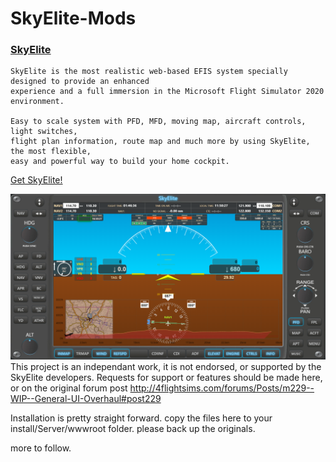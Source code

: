 # SkyElite-Mods

### [SkyElite](http://skyelite4mfs.com/downloads.html)
```PFD and MFD for MFS 2020
SkyElite is the most realistic web-based EFIS system specially designed to provide an enhanced
experience and a full immersion in the Microsoft Flight Simulator 2020 environment.

Easy to scale system with PFD, MFD, moving map, aircraft controls, light switches,
flight plan information, route map and much more by using SkyElite, the most flexible,
easy and powerful way to build your home cockpit.
```
[Get SkyElite!](http://skyelite4mfs.com/downloads.html)

![beta](/previews/Capture96.PNG)
This project is an independant work, it is not endorsed, or supported by the SkyElite developers. Requests for support or features should be made here, or on the original forum post http://4flightsims.com/forums/Posts/m229--WIP--General-UI-Overhaul#post229

Installation is pretty straight forward.
copy the files here to your install/Server/wwwroot folder.
please back up the originals.

more to follow.
